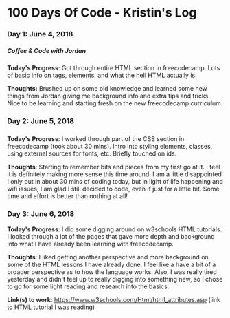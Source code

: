 # 100 Days Of Code - Kristin's Log

### Day 1: June 4, 2018 
##### Coffee & Code with Jordan

**Today's Progress**: Got through entire HTML section in freecodecamp. Lots of basic info on tags, elements, and what the hell HTML actually is.

**Thoughts:** Brushed up on some old knowledge and learned some new things from Jordan giving me background info and extra tips and tricks. Nice to be learning and starting fresh on the new freecodecamp curriculum. 


### Day 2: June 5, 2018
##### 

**Today's Progress**: I worked through part of the CSS section in freecodecamp (took about 30 mins). Intro into styling elements, classes, using external sources for fonts, etc. Briefly touched on ids.

**Thoughts**: Starting to remember bits and pieces from my first go at it. I feel it is definitely making more sense this time around. I am a little disappointed I only put in about 30 mins of coding today, but in light of life happening and wifi issues, I am glad I still decided to code, even if just for a little bit. Some time and effort is better than nothing at all!


### Day 3: June 6, 2018

**Today's Progress**: I did some digging around on w3schools HTML tutorials. I looked through a lot of the pages that gave more depth and background into what I have already been learning with freecodecamp.

**Thoughts**: I liked getting another perspective and more background on some of the HTML lessons I have already done. I feel like a have a bit of a broader perspective as to how the language works. Also, I was really tired yesterday and didn't feel up to really digging into something new, so I chose to go for some light reading and research into the basics.

**Link(s) to work**: https://www.w3schools.com/Html/html_attributes.asp (link to HTML tutorial I was reading)
